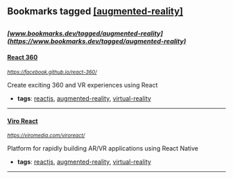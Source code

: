 ## Bookmarks tagged [[augmented-reality]](https://www.bookmarks.dev?q=[augmented-reality])

_<sup><sup>[www.bookmarks.dev/tagged/augmented-reality](https://www.bookmarks.dev/tagged/augmented-reality)</sup></sup>_
---
#### [React 360](https://facebook.github.io/react-360/)
_<sup>https://facebook.github.io/react-360/</sup>_

Create exciting 360 and VR experiences using React
* **tags**: [reactjs](../tagged/reactjs.md), [augmented-reality](../tagged/augmented-reality.md), [virtual-reality](../tagged/virtual-reality.md)
---
#### [Viro React](https://viromedia.com/viroreact/)
_<sup>https://viromedia.com/viroreact/</sup>_

Platform for rapidly building AR/VR applications using React Native
* **tags**: [reactjs](../tagged/reactjs.md), [augmented-reality](../tagged/augmented-reality.md), [virtual-reality](../tagged/virtual-reality.md)
---
